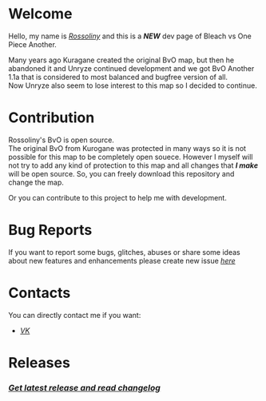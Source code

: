 # Welcome  
  
  Hello, my name is *[Rossoliny](https://github.com/rossoliny)* and this is a *__NEW__* dev page of Bleach vs One Piece Another.
  
  Many years ago Kuragane created the original BvO map, but then he abandoned it and Unryze continued development and we got BvO Another 1.1a that is considered to most balanced and bugfree version of all.  
  Now Unryze also seem to lose interest to this map so I decided to continue.

# Contribution
Rossoliny's BvO is open source.  
The original BvO from Kurogane was protected in many ways so it is not possible for this map to be completely open souece. However I myself will not try to add any kind of protection to this map and all changes that *__I make__* will be open source. So, you can freely download this repository and change the map.  

Or you can contribute to this project to help me with development.

# Bug Reports

If you want to report some bugs, glitches, abuses or share some ideas about new features and enhancements please create new issue *[here](https://github.com/rossoliny/bvo-another/issues)*

# Contacts
You can directly contact me if you want:
* *[VK](https://vk.com/rossoliny)*

# Releases
### *[Get latest release and read changelog](https://github.com/rossoliny/bvo-another/releases)*
